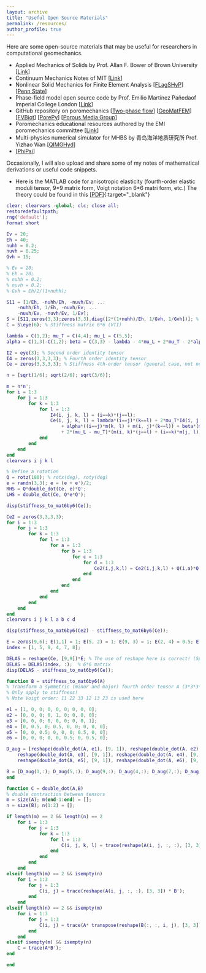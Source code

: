 ```yaml
---
layout: archive
title: "Useful Open Source Materials"
permalink: /resources/
author_profile: true
---
```


Here are some open-source materials that may be useful for researchers in computational geomechanics.
 
- Applied Mechanics of Solids by Prof. Allan F. Bower of Brown University \[[Link](http://solidmechanics.org/)\]
- Continuum Mechanics Notes of MIT \[[Link](https://web.mit.edu/abeyaratne/Volumes/RCA_Vol_II.pdf)\]
- Nonlinear Solid Mechanics for Finite Element Analysis \[[FLagSHyP](http://www.flagshyp.com/)\] \[[Penn State](https://github.com/rhk12/flagshyp)\]
- Phase-field model open source code by Prof. Emilio Martínez Pañeda​ of Imperial College London \[[Link](https://www.empaneda.com/codes/)\]
- GitHub repository on poromechanics \[[Two-phase flow](https://github.com/Sbai7/TwoPhasesParticleTransport)\] \[[GeoMatFEM](https://github.com/nicolospiezia/GeoMatFEM)\] \[[FVBiot](https://github.com/keileg/fvbiot)\] \[[PorePy](https://github.com/pmgbergen/porepy#porepy-a-simulation-tool-for-fractured-and-deformable-porous-media-written-in-python)\] \[[Porous Media Group](https://github.com/pmgbergen)\]
- Poromechanics educational resources authored by the EMI poromechanics committee \[[Link](https://emi-poromechanics.github.io/)\]
- Multi-physics numerical simulator for MHBS by 青岛海洋地质研究所 Prof. Yizhao Wan \[[QIMGHyd](https://gitee.com/wanyzh/qimghyd-thmc)\]
- \[[PhiPsi](http://phipsi.top/)\]


Occasionally, I will also upload and share some of my notes of mathematical derivations or useful code snippets.

- Here is the MATLAB code for anisotropic elasticity (fourth-order elastic moduli tensor, 9\*9 matrix form, Voigt notation 6\*6 matri form, etc.) The theory could be found in this [[PDF]](../files/anisotropic_elasticity.m){:target="_blank"}

```MATLAB
clear; clearvars -global; clc; close all;
restoredefaultpath;
rng('default');
format short

Ev = 20;
Eh = 40;
nuhh = 0.2;
nuvh = 0.25;
Gvh = 15;

% Ev = 20;
% Eh = 20;
% nuhh = 0.2;
% nuvh = 0.2;
% Gvh = Eh/2/(1+nuhh);

S11 = [1/Eh, -nuhh/Eh, -nuvh/Ev; ...
    -nuhh/Eh, 1/Eh, -nuvh/Ev; ...
    -nuvh/Ev, -nuvh/Ev, 1/Ev];
S = [S11,zeros(3,3);zeros(3,3),diag([2*(1+nuhh)/Eh, 1/Gvh, 1/Gvh])]; % Compliance matrix 6*6 (VTI)
C = S\eye(6); % Stiffness matrix 6*6 (VTI)

lambda = C(1,2); mu_T = C(4,4); mu_L = C(5,5);
alpha = C(1,3)-C(1,2); beta = C(3,3) - lambda - 4*mu_L + 2*mu_T - 2*alpha; % Same unit as Ev/Eh/Gvh for these 5 constants

I2 = eye(3); % Second order identity tensor
I4 = zeros(3,3,3,3); % Fourth order identity tensor
Ce = zeros(3,3,3,3); % Stiffness 4th-order tensor (general case, not necessarily VTI)

n = [sqrt(1/6); sqrt(2/6); sqrt(3/6)];

m = n*n';
for i = 1:3
    for j = 1:3
        for k = 1:3
            for l = 1:3
                I4(i, j, k, l) = (i==k)*(j==l);
                Ce(i, j, k, l) = lambda*(i==j)*(k==l) + 2*mu_T*I4(i, j, k, l) ...
                    + alpha*((i==j)*m(k, l) + m(i, j)*(k==l)) + beta*(m(i, j)*m(k, l)) ...
                    + 2*(mu_L - mu_T)*(m(i, k)*(j==l) + (i==k)*m(j, l));
            end
        end
    end
end
clearvars i j k l

% Define a rotation
Q = rotz(180); % rotx(deg), roty(deg)
e = randn(3,3); e = (e + e')/2;
RHS = Q*double_dot(Ce, e)*Q';
LHS = double_dot(Ce, Q*e*Q');

disp(stiffness_to_mat6by6(Ce));

Ce2 = zeros(3,3,3,3);
for i = 1:3
    for j = 1:3
        for k = 1:3
            for l = 1:3
                for a = 1:3
                    for b = 1:3
                        for c = 1:3
                            for d = 1:3
                                Ce2(i,j,k,l) = Ce2(i,j,k,l) + Q(i,a)*Q(j,b)*Q(k,c)*Q(l,d)*Ce(a,b,c,d);
                            end
                        end
                    end
                end
            end
        end
    end
end
clearvars i j k l a b c d

disp(stiffness_to_mat6by6(Ce2) - stiffness_to_mat6by6(Ce));

E = zeros(9,6); E(1,1) = 1; E(5, 2) = 1; E(9, 3) = 1; E(2, 4) = 0.5; E(4, 4) = 0.5; E(3, 5) = 0.5; E(7, 5) = 0.5; E(6, 6) = 0.5; E(8, 6) = 0.5;
index = [1, 5, 9, 4, 7, 8];

DELAS = reshape(Ce, [9,9])*E; % The use of reshape here is correct! (Specific transformation rule (instead of the Voigt notation, use full matrix/vector version)!)
DELAS = DELAS(index, :);  % 6*6 matrix
disp(DELAS - stiffness_to_mat6by6(Ce));
```

```MATLAB
function B = stiffness_to_mat6by6(A)
% Transform a symmetric (minor and major) fourth order tensor A (3*3*3*3) to a matrix B (6*6)
% Only apply to stiffness!
% Note Voigt order: 11 22 33 12 13 23 is used here

e1 = [1, 0, 0; 0, 0, 0; 0, 0, 0];
e2 = [0, 0, 0; 0, 1, 0; 0, 0, 0];
e3 = [0, 0, 0; 0, 0, 0; 0, 0, 1];
e4 = [0, 0.5, 0; 0.5, 0, 0; 0, 0, 0];
e5 = [0, 0, 0.5; 0, 0, 0; 0.5, 0, 0];
e6 = [0, 0, 0; 0, 0, 0.5; 0, 0.5, 0];

D_aug = [reshape(double_dot(A, e1), [9, 1]), reshape(double_dot(A, e2), [9, 1]), ...
    reshape(double_dot(A, e3), [9, 1]), reshape(double_dot(A, e4), [9, 1]),...
    reshape(double_dot(A, e5), [9, 1]), reshape(double_dot(A, e6), [9, 1])]; % 9*6 matrix

B = [D_aug(1,:); D_aug(5,:); D_aug(9,:); D_aug(4,:); D_aug(7,:); D_aug(8,:)];
end
```


```MATLAB
function C = double_dot(A,B)
% double contraction between tensors
m = size(A); m(end-1:end) = [];
n = size(B); n(1:2) = [];

if length(m) == 2 && length(n) == 2
    for i = 1:3
        for j = 1:3
            for k = 1:3
                for l = 1:3
                    C(i, j, k, l) = trace(reshape(A(i, j, :, :), [3, 3]) * B(:, :, k, l)');
                end
            end
        end
    end
elseif length(m) == 2 && isempty(n)
    for i = 1:3
        for j = 1:3
            C(i, j) = trace(reshape(A(i, j, :, :), [3, 3]) * B');
        end
    end
elseif length(n) == 2 && isempty(m)
    for i = 1:3
        for j = 1:3
            C(i, j) = trace(A* transpose(reshape(B(:, :, i, j), [3, 3])));
        end
    end
elseif isempty(m) && isempty(n)
    C = trace(A*B');
end                  

end

```